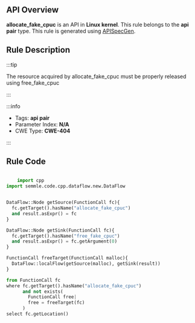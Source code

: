 ---
---


## API Overview
**allocate_fake_cpuc** is an API in **Linux kernel**. This rule belongs to the **api pair** type. This rule is generated using [APISpecGen](../../tools/APISpecGen).
## Rule Description

:::tip

The resource acquired by allocate_fake_cpuc must be properly released using free_fake_cpuc

:::

:::info

- Tags: **api pair**
- Parameter Index: **N/A**
- CWE Type: **CWE-404**

:::

## Rule Code
```python

    import cpp
import semmle.code.cpp.dataflow.new.DataFlow


DataFlow::Node getSource(FunctionCall fc){
  fc.getTarget().hasName("allocate_fake_cpuc")
  and result.asExpr() = fc
}

DataFlow::Node getSink(FunctionCall fc){
  fc.getTarget().hasName("free_fake_cpuc")
  and result.asExpr() = fc.getArgument(0)
}

FunctionCall freeTarget(FunctionCall malloc){
  DataFlow::localFlow(getSource(malloc), getSink(result))
}

from FunctionCall fc
where fc.getTarget().hasName("allocate_fake_cpuc")
      and not exists(
        FunctionCall free| 
        free = freeTarget(fc)
      )
select fc.getLocation()

    
```